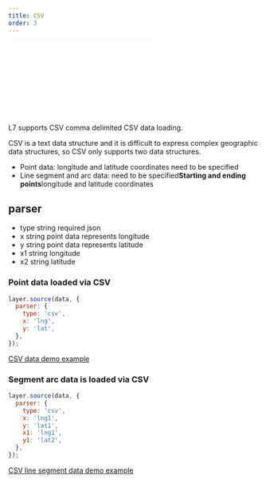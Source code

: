 ```yaml
---
title: CSV
order: 3
---
```


<embed src="@/docs/api/common/style.md"></embed>

L7 supports CSV comma delimited CSV data loading.

CSV is a text data structure and it is difficult to express complex geographic data structures, so CSV only supports two data structures.

- Point data: longitude and latitude coordinates need to be specified
- Line segment and arc data: need to be specified**Starting and ending points**longitude and latitude coordinates

## parser

- type string required json
- x string point data represents longitude
- y string point data represents latitude
- x1 string longitude
- x2 string latitude

### Point data loaded via CSV

```javascript
layer.source(data, {
  parser: {
    type: 'csv',
    x: 'lng',
    y: 'lat',
  },
});
```

[CSV data demo example](/examples/point/bubble#scatter)

### Segment arc data is loaded via CSV

```javascript
layer.source(data, {
  parser: {
    type: 'csv',
    x: 'lng1',
    y: 'lat1',
    x1: 'lng1',
    y1: 'lat2',
  },
});
```

[CSV line segment data demo example](/examples/gallery/basic#arccircle)
